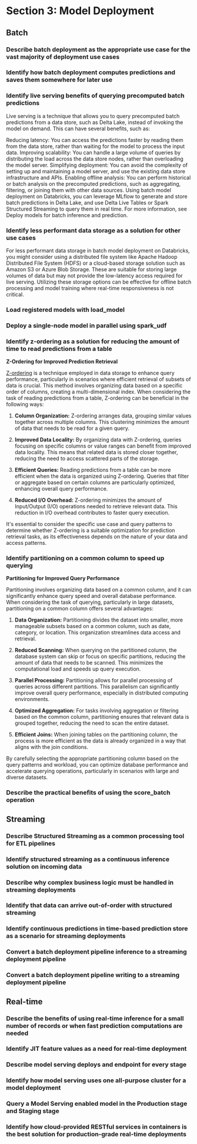 # Section 3: Model Deployment

## Batch

### Describe batch deployment as the appropriate use case for the vast majority of deployment use cases

### Identify how batch deployment computes predictions and saves them somewhere for later use

### Identify live serving benefits of querying precomputed batch predictions

Live serving is a technique that allows you to query precomputed batch predictions from a data store, such as Delta Lake, instead of invoking the model on demand. This can have several benefits, such as:

Reducing latency: You can access the predictions faster by reading them from the data store, rather than waiting for the model to process the input data.
Improving scalability: You can handle a large volume of queries by distributing the load across the data store nodes, rather than overloading the model server.
Simplifying deployment: You can avoid the complexity of setting up and maintaining a model server, and use the existing data store infrastructure and APIs.
Enabling offline analysis: You can perform historical or batch analysis on the precomputed predictions, such as aggregating, filtering, or joining them with other data sources.
Using batch model deployment on Databricks, you can leverage MLflow to generate and store batch predictions in Delta Lake, and use Delta Live Tables or Spark Structured Streaming to query them in real time. For more information, see Deploy models for batch inference and prediction.

### Identify less performant data storage as a solution for other use cases

For less performant data storage in batch model deployment on Databricks, you might consider using a distributed file system like Apache Hadoop Distributed File System (HDFS) or a cloud-based storage solution such as Amazon S3 or Azure Blob Storage. These are suitable for storing large volumes of data but may not provide the low-latency access required for live serving. Utilizing these storage options can be effective for offline batch processing and model training where real-time responsiveness is not critical.

### Load registered models with load_model

### Deploy a single-node model in parallel using spark_udf

### Identify z-ordering as a solution for reducing the amount of time to read predictions from a table

**Z-Ordering for Improved Prediction Retrieval**

[Z-ordering](https://en.wikipedia.org/wiki/Z-order_curve) is a technique employed in data storage to enhance query performance, particularly in scenarios where efficient retrieval of subsets of data is crucial. This method involves organizing data based on a specific order of columns, creating a multi-dimensional index. When considering the task of reading predictions from a table, Z-ordering can be beneficial in the following ways:

1. **Column Organization:** Z-ordering arranges data, grouping similar values together across multiple columns. This clustering minimizes the amount of data that needs to be read for a given query.

2. **Improved Data Locality:** By organizing data with Z-ordering, queries focusing on specific columns or value ranges can benefit from improved data locality. This means that related data is stored closer together, reducing the need to access scattered parts of the storage.

3. **Efficient Queries:** Reading predictions from a table can be more efficient when the data is organized using Z-ordering. Queries that filter or aggregate based on certain columns are particularly optimized, enhancing overall query performance.

4. **Reduced I/O Overhead:** Z-ordering minimizes the amount of Input/Output (I/O) operations needed to retrieve relevant data. This reduction in I/O overhead contributes to faster query execution.

It's essential to consider the specific use case and query patterns to determine whether Z-ordering is a suitable optimization for prediction retrieval tasks, as its effectiveness depends on the nature of your data and access patterns.

### Identify partitioning on a common column to speed up querying

**Partitioning for Improved Query Performance**

Partitioning involves organizing data based on a common column, and it can significantly enhance query speed and overall database performance. When considering the task of querying, particularly in large datasets, partitioning on a common column offers several advantages:

1. **Data Organization:** Partitioning divides the dataset into smaller, more manageable subsets based on a common column, such as date, category, or location. This organization streamlines data access and retrieval.

2. **Reduced Scanning:** When querying on the partitioned column, the database system can skip or focus on specific partitions, reducing the amount of data that needs to be scanned. This minimizes the computational load and speeds up query execution.

3. **Parallel Processing:** Partitioning allows for parallel processing of queries across different partitions. This parallelism can significantly improve overall query performance, especially in distributed computing environments.

4. **Optimized Aggregation:** For tasks involving aggregation or filtering based on the common column, partitioning ensures that relevant data is grouped together, reducing the need to scan the entire dataset.

5. **Efficient Joins:** When joining tables on the partitioning column, the process is more efficient as the data is already organized in a way that aligns with the join conditions.

By carefully selecting the appropriate partitioning column based on the query patterns and workload, you can optimize database performance and accelerate querying operations, particularly in scenarios with large and diverse datasets.

### Describe the practical benefits of using the score_batch operation


## Streaming

### Describe Structured Streaming as a common processing tool for ETL pipelines

### Identify structured streaming as a continuous inference solution on incoming data

### Describe why complex business logic must be handled in streaming deployments

### Identify that data can arrive out-of-order with structured streaming

### Identify continuous predictions in time-based prediction store as a scenario for streaming deployments

### Convert a batch deployment pipeline inference to a streaming deployment pipeline

### Convert a batch deployment pipeline writing to a streaming deployment pipeline


## Real-time

### Describe the benefits of using real-time inference for a small number of records or when fast prediction computations are needed

### Identify JIT feature values as a need for real-time deployment

### Describe model serving deploys and endpoint for every stage

### Identify how model serving uses one all-purpose cluster for a model deployment

### Query a Model Serving enabled model in the Production stage and Staging stage

### Identify how cloud-provided RESTful services in containers is the best solution for production-grade real-time deployments